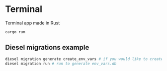# Terminal

Terminal app made in Rust

```bash
cargo run
```

## Diesel migrations example

``` bash
diesel migration generate create_env_vars # if you would like to create other stuff for sqlite
diesel migration run # run to generate env_vars.db
```
